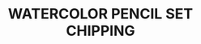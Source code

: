 ---
title: "WATERCOLOR PENCIL SET CHIPPING"
price: "700" 
desc: "N/A"
img_path: "/assets/img/AK10042.jpg"
brand: "AK"
available: false
special_offer: false
new: true
soon: false
cat: "060000"
subcat: "060200"
subsubcat: "00"
sifra: "AK10042"
---